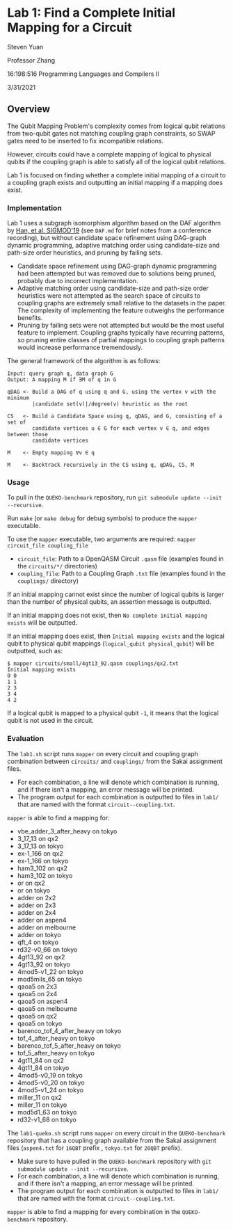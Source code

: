 # Lab 1: Find a Complete Initial Mapping for a Circuit

Steven Yuan

Professor Zhang

16:198:516 Programming Languages and Compilers II

3/31/2021

## Overview

The Qubit Mapping Problem's complexity comes from logical qubit relations from two-qubit gates not matching coupling graph constraints, so SWAP gates need to be inserted to fix incompatible relations.

However, circuits could have a complete mapping of logical to physical qubits if the coupling graph is able to satisfy all of the logical qubit relations.

Lab 1 is focused on finding whether a complete initial mapping of a circuit to a coupling graph exists and outputting an initial mapping if a mapping does exist.

### Implementation

Lab 1 uses a subgraph isomorphism algorithm based on the DAF algorithm by [Han, et al. SIGMOD'19](https://dl.acm.org/doi/10.1145/3299869.3319880) (see `DAF.md` for brief notes from a conference recording), but without candidate space refinement using DAG-graph dynamic programming, adaptive matching order using candidate-size and path-size order heuristics, and pruning by failing sets.

- Candidate space refinement using DAG-graph dynamic programming had been attempted but was removed due to solutions being pruned, probably due to incorrect implementation.
- Adaptive matching order using candidate-size and path-size order heuristics were not attempted as the search space of circuits to coupling graphs are extremely small relative to the datasets in the paper. The complexity of implementing the feature outweighs the performance benefits.
- Pruning by failing sets were not attempted but would be the most useful feature to implement. Coupling graphs typically have recurring patterns, so pruning entire classes of partial mappings to coupling graph patterns would increase performance tremendously.

The general framework of the algorithm is as follows:

```text
Input: query graph q, data graph G
Output: A mapping M if ∃M of q in G

qDAG <- Build a DAG of q using q and G, using the vertex v with the minimum
        |candidate set(v)|/degree(v) heuristic as the root

CS   <- Build a Candidate Space using q, qDAG, and G, consisting of a set of
        candidate vertices u ∈ G for each vertex v ∈ q, and edges between those
        candidate vertices

M    <- Empty mapping ∀v ∈ q

M    <- Backtrack recursively in the CS using q, qDAG, CS, M
```

### Usage

To pull in the `QUEKO-benchmark` repository, run `git submodule update --init --recursive`.

Run `make` (or `make debug` for debug symbols) to produce the `mapper` executable.

To use the `mapper` executable, two arguments are required: `mapper circuit_file coupling_file`

- `circuit_file`: Path to a OpenQASM Circuit `.qasm` file (examples found in the `circuits/*/` directories)
- `coupling_file`: Path to a Coupling Graph `.txt` file (examples found in the `couplings/` directory)

If an initial mapping cannot exist since the number of logical qubits is larger than the number of physical qubits, an assertion message is outputted.

If an initial mapping does not exist, then `No complete initial mapping exists` will be outputted.

If an initial mapping does exist, then `Initial mapping exists` and the logical qubit to physical qubit mappings (`logical_qubit physical_qubit`) will be outputted, such as:

```text
$ mapper circuits/small/4gt13_92.qasm couplings/qx2.txt
Initial mapping exists
0 0
1 1
2 3
3 4
4 2
```

If a logical qubit is mapped to a physical qubit `-1`, it means that the logical qubit is not used in the circuit.

### Evaluation

The `lab1.sh` script runs `mapper` on every circuit and coupling graph combination between `circuits/` and `couplings/` from the Sakai assignment files.

- For each combination, a line will denote which combination is running, and if there isn't a mapping, an error message will be printed.
- The program output for each combination is outputted to files in `lab1/` that are named with the format `circuit--coupling.txt`.

`mapper` is able to find a mapping for:

- vbe_adder_3_after_heavy on tokyo
- 3_17_13 on qx2
- 3_17_13 on tokyo
- ex-1_166 on qx2
- ex-1_166 on tokyo
- ham3_102 on qx2
- ham3_102 on tokyo
- or on qx2
- or on tokyo
- adder on 2x2
- adder on 2x3
- adder on 2x4
- adder on aspen4
- adder on melbourne
- adder on tokyo
- qft_4 on tokyo
- rd32-v0_66 on tokyo
- 4gt13_92 on qx2
- 4gt13_92 on tokyo
- 4mod5-v1_22 on tokyo
- mod5mils_65 on tokyo
- qaoa5 on 2x3
- qaoa5 on 2x4
- qaoa5 on aspen4
- qaoa5 on melbourne
- qaoa5 on qx2
- qaoa5 on tokyo
- barenco_tof_4_after_heavy on tokyo
- tof_4_after_heavy on tokyo
- barenco_tof_5_after_heavy on tokyo
- tof_5_after_heavy on tokyo
- 4gt11_84 on qx2
- 4gt11_84 on tokyo
- 4mod5-v0_19 on tokyo
- 4mod5-v0_20 on tokyo
- 4mod5-v1_24 on tokyo
- miller_11 on qx2
- miller_11 on tokyo
- mod5d1_63 on tokyo
- rd32-v1_68 on tokyo

The `lab1-queko.sh` script runs `mapper` on every circuit in the `QUEKO-benchmark` repository that has a coupling graph available from the Sakai assignment files (`aspen4.txt` for `16QBT` prefix , `tokyo.txt` for `20QBT` prefix).

- Make sure to have pulled in the `QUEKO-benchmark` repository with `git submodule update --init --recursive`.
- For each combination, a line will denote which combination is running, and if there isn't a mapping, an error message will be printed.
- The program output for each combination is outputted to files in `lab1/` that are named with the format `circuit--coupling.txt`.

`mapper` is able to find a mapping for every combination in the `QUEKO-benchmark` repository.
